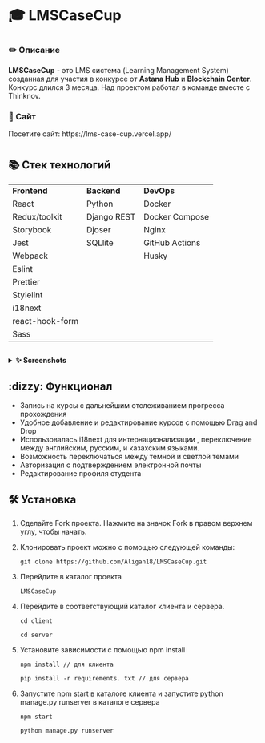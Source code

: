 <summary><h1>🎓 LMSCaseCup</h1></summary>
<h2></h2>


<h3>✏️ Описание</h3>
      <strong>LMSCaseCup</strong> - это  LMS система (Learning Management System) созданная  для участия в конкурсе от <strong>Astana Hub</strong> и <strong>Blockchain Center</strong>.  Конкурс  длился  3 месяца. Над проектом работал в команде вместе с Thinknov.

<h3>🎨 Сайт</h3>
Посетите сайт: https://lms-case-cup.vercel.app/

<h1></h1>
<summary><h2>📚 Стек технологий</h2></summary>


<table>
<tr>
<td><strong>Frontend</strong></td>  <td><strong> Backend</strong></td> <td><strong>DevOps</strong></td>
</tr>
<tr>
<td>React</td>  <td> Python</td> <td>Docker</td>
</tr>
<tr>
<td>Redux/toolkit</td>  <td> Django REST </td> <td>Docker Compose</td>
</tr>
<tr>
<td>Storybook</td> <td> Djoser</td> <td>Nginx</td>
</tr>
<tr>
<td>Jest</td>  <td> SQLlite</td> <td>GitHub Actions</td>
</tr>
<tr>
<td>Webpack</td>  <td> </td> <td>Husky</td>
</tr>
<tr>
<td>Eslint</td>  <td> </td> <td></td>
</tr>
<tr>
<td>Prettier</td>  <td> </td><td></td>
</tr>
<tr>
      <td>Stylelint</td>  <td> </td> <td></td>
</tr>
<tr>
      <td>i18next</td>  <td> </td> <td></td>
</tr>
<tr>
      <td>react-hook-form</td>  <td> </td> <td></td>
</tr>
<tr>
      <td>Sass</td>  <td> </td> <td></td>
</tr>
</table> 

<h2></h2>
<details><summary><strong>✨ Screenshots</strong></summary>
| ![Главная страница](/pictures/Главная.jpg "Главная страница") | | :--: | | *Главная страница* |
| ![Курсы](/pictures/Курсы.jpg "Курсы") | | :--: | | *Курсы* |
| ![Страница редактирования ](/pictures/Редактирование.jpg "Страница редактирования") | | :--: | | *Страница редактирования* |
| ![Темная тема](/pictures/Темная_тема.jpg "Темная тема") | | :--: | | *Темная тема* |
| ![Светлая тема](/pictures/Светлая_тема.jpg "Светлая тема") | | :--: | | *Светлая тема* |

</details>
<h2></h2>



<summary><h2>:dizzy: Функционал</h2></summary>

- Запись на курсы с дальнейшим отслеживанием прогресса прохождения 
- Удобное добавление и редактирование курсов с помощью Drag and Drop 
- Использовалась  i18next для интернационализации , переключение между английским, русским, и казахским языками.
- Возможность переключаться между темной и светлой темами 
- Авторизация с подтверждением электронной почты
- Редактирование профиля студента


<h2></h2>
<summary><h2>🛠️ Установка</h2></summary>



1. Сделайте Fork проекта. Нажмите на значок Fork в правом верхнем углу, чтобы начать.

2. Клонировать проект можно с помощью следующей команды:
  
      ~~~
      git clone https://github.com/Aligan18/LMSCaseCup.git
      ~~~

3. Перейдите в каталог проекта

      ~~~
      LMSCaseCup
      ~~~

4. Перейдите в соответствующий каталог клиента и сервера.
      ~~~
      cd client
      ~~~
      ~~~
      cd server
      ~~~
5. Установите зависимости с помощью npm install
      ~~~
      npm install // для клиента 
      ~~~
      ~~~
      pip install -r requirements. txt // для сервера
      ~~~

7. Запустите npm start в каталоге клиента и запустите python manage.py runserver в каталоге сервера
      ~~~
      npm start
      ~~~
      ~~~
      python manage.py runserver  
      ~~~
